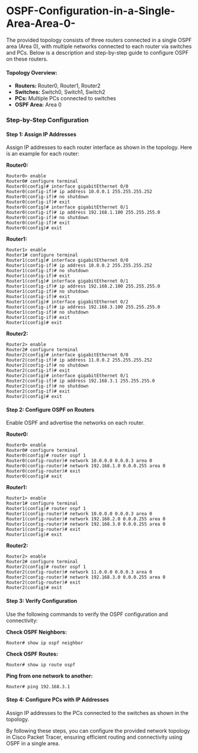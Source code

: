 # OSPF-Configuration-in-a-Single-Area-Area-0-


The provided topology consists of three routers connected in a single OSPF area (Area 0), with multiple networks connected to each router via switches and PCs. Below is a description and step-by-step guide to configure OSPF on these routers.

#### Topology Overview:
- **Routers:** Router0, Router1, Router2
- **Switches:** Switch0, Switch1, Switch2
- **PCs:** Multiple PCs connected to switches
- **OSPF Area:** Area 0

### Step-by-Step Configuration

#### Step 1: Assign IP Addresses
Assign IP addresses to each router interface as shown in the topology. Here is an example for each router:

**Router0:**
```shell
Router0> enable
Router0# configure terminal
Router0(config)# interface gigabitEthernet 0/0
Router0(config-if)# ip address 10.0.0.1 255.255.255.252
Router0(config-if)# no shutdown
Router0(config-if)# exit
Router0(config)# interface gigabitEthernet 0/1
Router0(config-if)# ip address 192.168.1.100 255.255.255.0
Router0(config-if)# no shutdown
Router0(config-if)# exit
Router0(config)# exit
```

**Router1:**
```shell
Router1> enable
Router1# configure terminal
Router1(config)# interface gigabitEthernet 0/0
Router1(config-if)# ip address 10.0.0.2 255.255.255.252
Router1(config-if)# no shutdown
Router1(config-if)# exit
Router1(config)# interface gigabitEthernet 0/1
Router1(config-if)# ip address 192.168.2.100 255.255.255.0
Router1(config-if)# no shutdown
Router1(config-if)# exit
Router1(config)# interface gigabitEthernet 0/2
Router1(config-if)# ip address 192.168.3.100 255.255.255.0
Router1(config-if)# no shutdown
Router1(config-if)# exit
Router1(config)# exit
```

**Router2:**
```shell
Router2> enable
Router2# configure terminal
Router2(config)# interface gigabitEthernet 0/0
Router2(config-if)# ip address 11.0.0.2 255.255.255.252
Router2(config-if)# no shutdown
Router2(config-if)# exit
Router2(config)# interface gigabitEthernet 0/1
Router2(config-if)# ip address 192.168.3.1 255.255.255.0
Router2(config-if)# no shutdown
Router2(config-if)# exit
Router2(config)# exit
```

#### Step 2: Configure OSPF on Routers
Enable OSPF and advertise the networks on each router.

**Router0:**
```shell
Router0> enable
Router0# configure terminal
Router0(config)# router ospf 1
Router0(config-router)# network 10.0.0.0 0.0.0.3 area 0
Router0(config-router)# network 192.168.1.0 0.0.0.255 area 0
Router0(config-router)# exit
Router0(config)# exit
```

**Router1:**
```shell
Router1> enable
Router1# configure terminal
Router1(config)# router ospf 1
Router1(config-router)# network 10.0.0.0 0.0.0.3 area 0
Router1(config-router)# network 192.168.2.0 0.0.0.255 area 0
Router1(config-router)# network 192.168.3.0 0.0.0.255 area 0
Router1(config-router)# exit
Router1(config)# exit
```

**Router2:**
```shell
Router2> enable
Router2# configure terminal
Router2(config)# router ospf 1
Router2(config-router)# network 11.0.0.0 0.0.0.3 area 0
Router2(config-router)# network 192.168.3.0 0.0.0.255 area 0
Router2(config-router)# exit
Router2(config)# exit
```

#### Step 3: Verify Configuration
Use the following commands to verify the OSPF configuration and connectivity:

**Check OSPF Neighbors:**
```shell
Router# show ip ospf neighbor
```

**Check OSPF Routes:**
```shell
Router# show ip route ospf
```

**Ping from one network to another:**
```shell
Router# ping 192.168.3.1
```

#### Step 4: Configure PCs with IP Addresses
Assign IP addresses to the PCs connected to the switches as shown in the topology.


By following these steps, you can configure the provided network topology in Cisco Packet Tracer, ensuring efficient routing and connectivity using OSPF in a single area.
